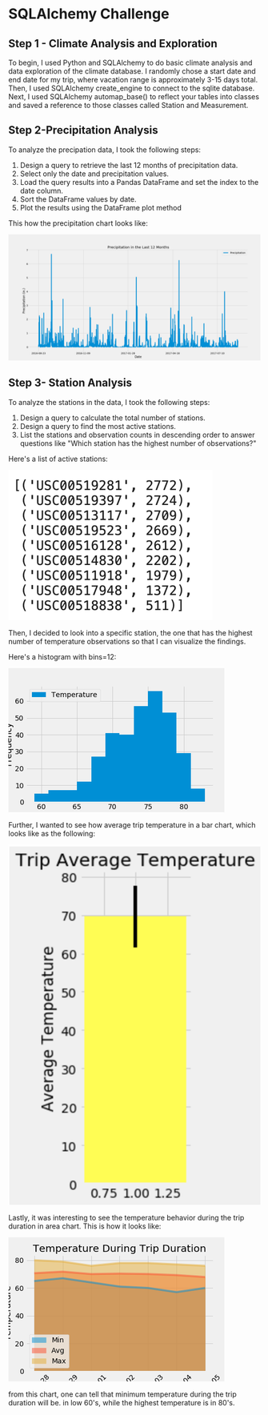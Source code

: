 # SQLAlchemy Challenge

## Step 1 - Climate Analysis and Exploration

To begin, I used Python and SQLAlchemy to do basic climate analysis and data exploration of the climate database. 
I randomly chose a start date and end date for my trip, where vacation range is approximately 3-15 days total.
Then, I used SQLAlchemy create_engine to connect to the sqlite database.
Next, I used SQLAlchemy automap_base() to reflect your tables into classes and saved a reference to those classes called Station and Measurement.


## Step 2-Precipitation Analysis

To analyze the precipation data, I took the following steps:

1. Design a query to retrieve the last 12 months of precipitation data.
2. Select only the date and precipitation values.
3. Load the query results into a Pandas DataFrame and set the index to the date column.
4. Sort the DataFrame values by date.
5. Plot the results using the DataFrame plot method

This how the precipitation chart looks like:

![Precipitation](Images/Precipitation.png)

## Step 3- Station Analysis
To analyze the stations in the data, I took the following steps:

1. Design a query to calculate the total number of stations.
2. Design a query to find the most active stations.
3. List the stations and observation counts in descending order to answer questions like "Which station has the highest number of observations?"

Here's a list of active stations:

![active_stations](Images/active_stations.png)

Then, I decided to look into a specific station, the one that has the highest number of temperature observations so that I can visualize the findings.

Here's a histogram with bins=12:

![temp_observation](Images/Temp.Observation.png)

Further, I wanted to see how average trip temperature in a bar chart, which looks like as the following:

![trip_temp](Images/trip_temp.png)

Lastly, it was interesting to see the temperature behavior during the trip duration in area chart. This is how it looks like:

![temp](Images/Temp.During_Trip.png)

from this chart, one can tell that minimum temperature during the trip duration will be. in low 60's, while the highest temperature is in 80's. 